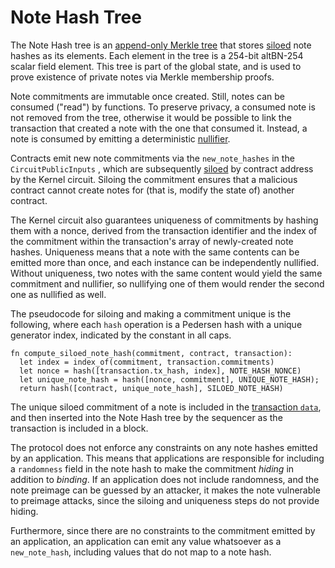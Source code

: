 # Note Hash Tree

The Note Hash tree is an [append-only Merkle tree](./tree-implementations.md#append-only-merkle-trees) that stores [siloed](./tree-implementations.md#siloing-leaves) note hashes as its elements. Each element in the tree is a 254-bit altBN-254 scalar field element. This tree is part of the global state, and is used to prove existence of private notes via Merkle membership proofs.

Note commitments <!-- A "note commitment" is not defined. Suggest using "note hash" throughout, with a short comment on why we call them note hashes and not commitments (because not all entries in the tree are "hiding", so are not technically "commitments"). --> are immutable once created. Still, notes can be consumed ("read") by functions. To preserve privacy, a consumed note is not removed from the tree, otherwise it would be possible to link the transaction that created a note with the one that consumed it. Instead, a note is consumed by emitting a deterministic [nullifier](./nullifier-tree.md).

Contracts emit new note commitments via the `new_note_hashes` in the `CircuitPublicInputs` <!-- n/d. Please link to where this is defined -->, which are subsequently [siloed](./tree-implementations.md#siloing-leaves) by contract address by the Kernel circuit. Siloing the commitment ensures that a malicious contract cannot create notes for (that is, modify the state of) another contract.

The Kernel circuit also guarantees uniqueness of commitments by hashing them with a nonce, derived from the transaction identifier <!-- n/d --> and the index of the commitment within the transaction's array of newly-created note hashes. Uniqueness means that a note with the same contents can be emitted more than once, and each instance can be independently nullified. Without uniqueness, two notes with the same content would yield the same commitment and nullifier, so nullifying one of them would render the second one as nullified as well.

The pseudocode for siloing and making a commitment unique is the following, where each `hash` operation is a Pedersen hash with a unique generator index, indicated by the constant in all caps.

```
fn compute_siloed_note_hash(commitment, contract, transaction):
  let index = index_of(commitment, transaction.commitments)
  let nonce = hash([transaction.tx_hash, index], NOTE_HASH_NONCE)
  let unique_note_hash = hash([nonce, commitment], UNIQUE_NOTE_HASH);
  return hash([contract, unique_note_hash], SILOED_NOTE_HASH)
```

The unique siloed commitment of a note is included in the [transaction `data`](../transactions/tx-object.md), and then inserted into the Note Hash tree by the sequencer as the transaction is included in a block.

The protocol does not enforce any constraints on any note hashes emitted by an application. This means that applications are responsible for including a `randomness` field in the note hash to make the commitment _hiding_ in addition to _binding_. If an application does not include randomness, and the note preimage can be guessed by an attacker, it makes the note vulnerable to preimage attacks, since the siloing and uniqueness steps do not provide hiding.

Furthermore, since there are no constraints to the commitment emitted by an application, an application can emit any value whatsoever as a `new_note_hash`, including values that do not map to a note hash.
